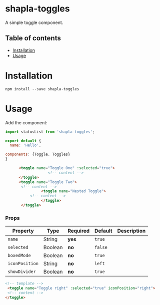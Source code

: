 # shapla-toggles
A simple toggle component.

## Table of contents

- [Installation](#installation)
- [Usage](#usage)

# Installation

```
npm install --save shapla-toggles
```

# Usage
Add the component:

```js
import statusList from 'shapla-toggles';

export default {
  name: 'Hello',

components: {Toggle, Toggles}
}

```

```html
      <toggle name="Toggle One" :selected="true">
                   <!-- content -->
      </toggle>
      <toggle name="Toggle Two">
       <!-- content -->
                <toggle name="Nested Toggle">
           <!-- content -->
                </toggle>
       </toggle>

```

### Props
| Property      | Type      | Required  | Default   | Description                           |
|---------------|-----------|-----------|-----------|---------------------------------------|
| `name`        | String    | **yes**   | `true`    |                                    |
| `selected`    | Boolean   | **no**    |  `false`  |                                    |
| `boxedMode`   | Boolean   | **no**    |  `true`   |                                    |
| `iconPosition`| String    | **no**    |  `left`   |                                    |
| `showDivider` | Boolean   | **no**    |  `true`   |                                    |



```html
<!-- template -->
 <toggle name="Toggle right" :selected="true" iconPosition="right">
 <!-- content -->
</toggle>

```


